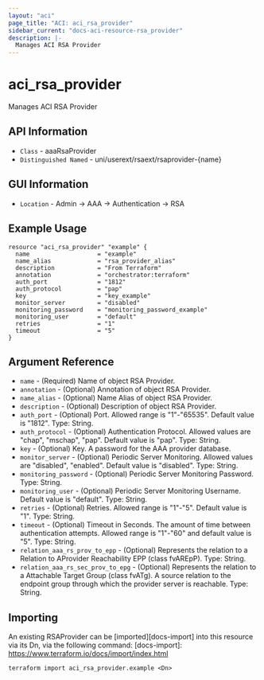 ```yaml
---
layout: "aci"
page_title: "ACI: aci_rsa_provider"
sidebar_current: "docs-aci-resource-rsa_provider"
description: |-
  Manages ACI RSA Provider
---
```


# aci_rsa_provider #

Manages ACI RSA Provider

## API Information ##

* `Class` - aaaRsaProvider
* `Distinguished Named` - uni/userext/rsaext/rsaprovider-{name}

## GUI Information ##

* `Location` - Admin -> AAA -> Authentication -> RSA  


## Example Usage ##

```hcl
resource "aci_rsa_provider" "example" {
  name                   = "example"
  name_alias             = "rsa_provider_alias"
  description            = "From Terraform"
  annotation             = "orchestrator:terraform"
  auth_port              = "1812"
  auth_protocol          = "pap"
  key                    = "key_example"
  monitor_server         = "disabled"
  monitoring_password    = "monitoring_password_example"
  monitoring_user        = "default"
  retries                = "1"
  timeout                = "5"
}
```

## Argument Reference ##


* `name` - (Required) Name of object RSA Provider.
* `annotation` - (Optional) Annotation of object RSA Provider.
* `name_alias` - (Optional) Name Alias of object RSA Provider.
* `description` - (Optional) Description of object RSA Provider.
* `auth_port` - (Optional) Port. Allowed range is "1"-"65535". Default value is "1812". Type: String.
* `auth_protocol` - (Optional) Authentication Protocol. Allowed values are "chap", "mschap", "pap". Default value is "pap". Type: String.
* `key` - (Optional) Key. A password for the AAA provider database.
* `monitor_server` - (Optional) Periodic Server Monitoring. Allowed values are "disabled", "enabled". Default value is "disabled". Type: String.
* `monitoring_password` - (Optional) Periodic Server Monitoring Password. Type: String.
* `monitoring_user` - (Optional) Periodic Server Monitoring Username. Default value is "default". Type: String.
* `retries` - (Optional) Retries. Allowed range is "1"-"5". Default value is "1". Type: String.
* `timeout` - (Optional) Timeout in Seconds. The amount of time between authentication attempts. Allowed range is "1"-"60" and default value is "5". Type: String.
* `relation_aaa_rs_prov_to_epp` - (Optional) Represents the relation to a Relation to AProvider Reachability EPP (class fvAREpP). Type: String.
* `relation_aaa_rs_sec_prov_to_epg` - (Optional) Represents the relation to a Attachable Target Group (class fvATg). A source relation to the endpoint group through which the provider server is reachable. Type: String.



## Importing ##

An existing RSAProvider can be [imported][docs-import] into this resource via its Dn, via the following command:
[docs-import]: https://www.terraform.io/docs/import/index.html


```
terraform import aci_rsa_provider.example <Dn>
```